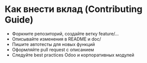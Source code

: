 # Как внести вклад (Contributing Guide)

- Форкните репозиторий, создайте ветку feature/...
- Описывайте изменения в README и doc/
- Пишите автотесты для новых функций
- Оформляйте pull request с описанием
- Следуйте best practices Odoo и корпоративных модулей
